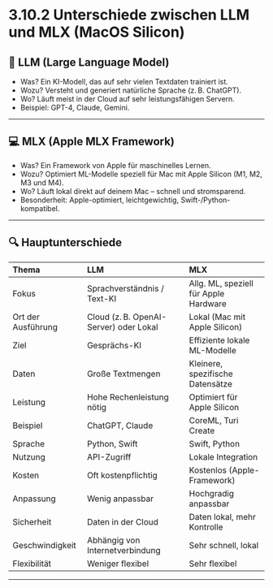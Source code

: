 # 3.10.2 Unterschiede zwischen LLM und MLX (MacOS Silicon)
## 🧠 LLM (Large Language Model)

- Was? Ein KI-Modell, das auf sehr vielen Textdaten trainiert ist.
- Wozu? Versteht und generiert natürliche Sprache (z. B. ChatGPT).
- Wo? Läuft meist in der Cloud auf sehr leistungsfähigen Servern.
- Beispiel: GPT-4, Claude, Gemini.

---

## 💻 MLX (Apple MLX Framework)

- Was? Ein Framework von Apple für maschinelles Lernen.
- Wozu? Optimiert ML-Modelle speziell für Mac mit Apple Silicon (M1, M2, M3 und M4).
- Wo? Läuft lokal direkt auf deinem Mac – schnell und stromsparend.
- Besonderheit: Apple-optimiert, leichtgewichtig, Swift-/Python-kompatibel.

---

## 🔍 Hauptunterschiede

| Thema | LLM |MLX |
| :--- | :--- | :--- |
|Fokus | Sprachverständnis / Text-KI | Allg. ML, speziell für Apple Hardware |
| Ort der  Ausführung | Cloud (z. B. OpenAI-Server) oder Lokal | Lokal (Mac mit Apple Silicon) |
| Ziel | Gesprächs-KI | Effiziente lokale ML-Modelle |
| Daten | Große Textmengen | Kleinere, spezifische Datensätze |
| Leistung | Hohe Rechenleistung nötig | Optimiert für Apple Silicon |
| Beispiel | ChatGPT, Claude | CoreML, Turi Create |
| Sprache | Python, Swift | Swift, Python |
| Nutzung | API-Zugriff | Lokale Integration |
| Kosten | Oft kostenpflichtig | Kostenlos (Apple-Framework) |
| Anpassung | Wenig anpassbar | Hochgradig anpassbar |
| Sicherheit | Daten in der Cloud | Daten lokal, mehr Kontrolle |
| Geschwindigkeit | Abhängig von Internetverbindung | Sehr schnell, lokal |
| Flexibilität | Weniger flexibel | Sehr flexibel |

---
